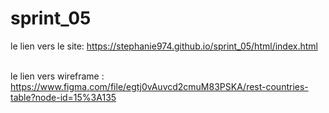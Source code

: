 # sprint_05
le lien vers le site: https://stephanie974.github.io/sprint_05/html/index.html

<br>le lien vers wireframe : https://www.figma.com/file/egtj0vAuvcd2cmuM83PSKA/rest-countries-table?node-id=15%3A135
